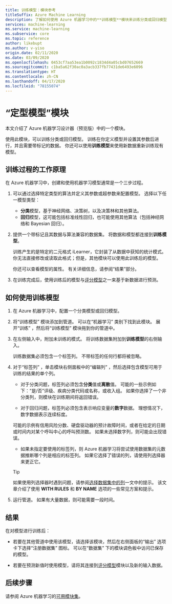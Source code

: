 ```yaml
---
title: 训练模型：模块参考
titleSuffix: Azure Machine Learning
description: 了解如何使用 Azure 机器学习中的**训练模型**模块来训练分类或回归模型。
services: machine-learning
ms.service: machine-learning
ms.subservice: core
ms.topic: reference
author: likebupt
ms.author: v-yiso
origin.date: 02/11/2020
ms.date: 03/09/2020
ms.openlocfilehash: 0453cf7aa53ea1b0092c1834d4a05cbd07652669
ms.sourcegitcommit: c1ba5a62f30ac0a3acb337fb77431de6493e6096
ms.translationtype: HT
ms.contentlocale: zh-CN
ms.lasthandoff: 04/17/2020
ms.locfileid: "78155074"
---
```

# <a name="train-model-module"></a>“定型模型”模块

本文介绍了 Azure 机器学习设计器（预览版）中的一个模块。

使用此模块，可以训练分类或回归模型。 训练在你定义模型并设置其参数后进行，并且需要带标记的数据。 你还可以使用**训练模型**来使用新数据重新训练现有模型。 

## <a name="how-the-training-process-works"></a>训练过程的工作原理

在 Azure 机器学习中，创建和使用机器学习模型通常是一个三步过程。 

1. 可以通过选择特定类型的算法并定义其参数或超参数来配置模型。 选择以下任一模型类型： 

    + **分类**模型，基于神经网络、决策树，以及决策林和其他算法。
    + **回归**模型，这可能包括标准线性回归，也可能使用其他算法（包括神经网络和 Bayesian 回归）。  

2. 提供一个带标记且其数据与算法兼容的数据集。 将数据和模型都连接到**训练模型**。

    训练产生的是特定的二元格式 iLearner，它封装了从数据中获知的统计模式。 你无法直接修改或读取此格式；但是，其他模块可以使用此训练后的模型。 
    
    你还可以查看模型的属性。 有关详细信息，请参阅“结果”部分。

3. 在训练完成后，使用训练后的模型与[评分模型](./score-model.md)之一来基于新数据进行预测。

## <a name="how-to-use-train-model"></a>如何使用训练模型 
  
1.  在 Azure 机器学习中，配置一个分类模型或回归模型。
    
2. 将“训练模型”  模块添加到管道。  可以在“机器学习”  类别下找到此模块。 展开“训练”  ，然后将“训练模型”  模块拖到你的管道中。
  
3.  在左侧输入中，附加未训练的模式。 将训练数据集附加到**训练模型**的右侧输入。

    训练数据集必须包含一个标签列。 不带标签的任何行都将被忽略。
  
4.  对于“标签列”  ，单击模块右侧面板中的“编辑列”  ，然后选择包含模型可用于训练的结果的单个列。
  
    - 对于分类问题，标签列必须包含**分类**值或**离散**值。 可能的一些示例如下：“是/否”评级、疾病分类代码或名称，或收入组。  如果你选择了一个非分类列，则模块在训练期间将返回错误。
  
    -   对于回归问题，标签列必须包含表示响应变量的**数字**数据。 理想情况下，数字数据表示连续标度。 
    
    可能的示例有信用风险分数、硬盘驱动器的预计故障时间，或者在给定的日期或时间内对某个呼叫中心的呼叫预测数。  如果未选择数字列，则可能会出现错误。
  
    -   如果未指定要使用的标签列，则 Azure 机器学习将尝试使用数据集的元数据推断哪个列是相应的标签列。 如果它选择了错误的列，请使用列选择器来更正它。
  
    > [!TIP] 
    > 如果使用列选择器时遇到问题，请参阅[选择数据集中的列](./select-columns-in-dataset.md)一文中的提示。 该文章介绍了使用 **WITH RULES** 和 **BY NAME** 选项的一些常见方案和提示。
  
5.  运行管道。 如果有大量数据，则可能需要一段时间。

## <a name="results"></a><a name="bkmk_results"></a> 结果

在对模型进行训练后：


+ 若要在其他管道中使用该模型，请选择该模块，然后在右侧面板的“输出”  选项卡下选择“注册数据集”  图标。 可以在“数据集”  下的模块调色板中访问已保存的模型。

+ 若要在预测新值时使用模型，请将其连接到[评分模型](./score-model.md)模块以及新的输入数据。


## <a name="next-steps"></a>后续步骤

请参阅 Azure 机器学习的[可用模块集](module-reference.md)。 